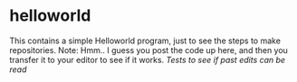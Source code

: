 # helloworld
This contains a simple Helloworld program, just to see the steps to make repositories. 
Note: Hmm.. I guess you post the code up here, and then you transfer it to your editor to see if it works. 
*Tests to see if past edits can be read*

